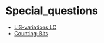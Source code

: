 # Special_questions

- [LIS-variations LC](https://leetcode.com/list/?selectedList=rd1wxxj1#)
- [Counting-Bits](https://leetcode.com/problems/counting-bits)
